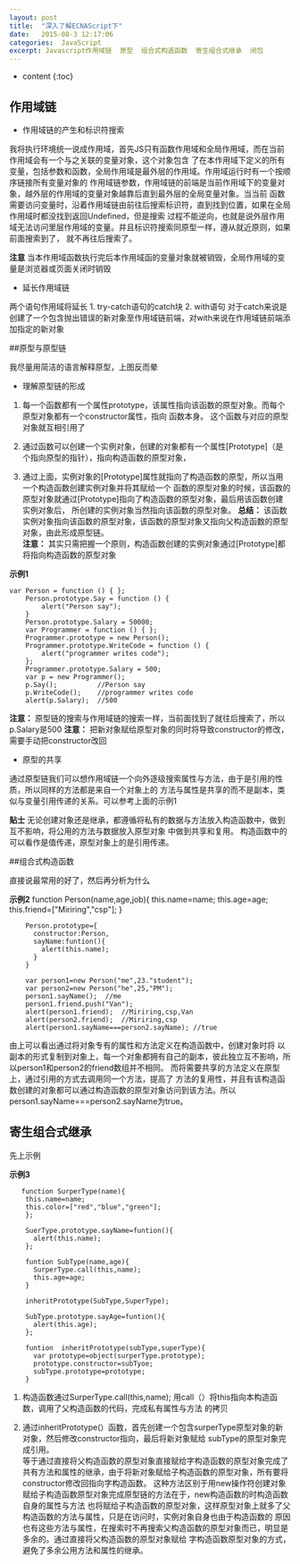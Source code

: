 ```yaml
---
layout: post
title:  "深入了解ECNAScript下"
date:   2015-08-3 12:17:06
categories:  JavaScript
excerpt: Javascript作用域链  原型  组合式构造函数  寄生组合式继承  闭包
---
```


* content
{:toc}

## 作用域链
  
  * 作用域链的产生和标识符搜索
  
  我将执行环境统一说成作用域，首先JS只有函数作用域和全局作用域，而在当前作用域会有一个与之关联的变量对象，这个对象包含
  了在本作用域下定义的所有变量，包括参数和函数，全局作用域是最外层的作用域。作用域运行时有一个按顺序链接所有变量对象的
  作用域链参数，作用域链的前端是当前作用域下的变量对象，越外层的作用域的变量对象越靠后直到最外层的全局变量对象。当当前
  函数需要访问变量时，沿着作用域链由前往后搜索标识符，直到找到位置，如果在全局作用域时都没找到返回Undefined，但是搜索
  过程不能逆向，也就是说外层作用域无法访问里层作用域的变量。并且标识符搜索同原型一样，遵从就近原则，如果前面搜索到了，
  就不再往后搜索了。
  
  **注意** 当本作用域函数执行完后本作用域函的变量对象就被销毁，全局作用域的变量是浏览器或页面关闭时销毁
  
  * 延长作用域链
  
  两个语句作用域将延长
    1. try-catch语句的catch块
    2. with语句
    对于catch来说是创建了一个包含抛出错误的新对象至作用域链前端，对with来说在作用域链前端添加指定的新对象
    
    
##原型与原型链
  
我尽量用简洁的语言解释原型，上图反而晕
  
* 理解原型链的形成
    
1. 每一个函数都有一个属性prototype，该属性指向该函数的原型对象。而每个原型对象都有一个constructor属性，指向
函数本身。 这个函数与对应的原型对象就互相引用了
    
2. 通过函数可以创建一个实例对象，创建的对象都有一个属性[Prototype]（是个指向原型的指针），指向构造函数的原型对象，
    
3. 通过上面，实例对象的[Prototype]属性就指向了构造函数的原型，所以当用一个构造函数创建实例对象并将其赋给一个
函数的原型对象的时候，该函数的原型对象就通过[Prototype]指向了构造函数的原型对象，最后用该函数创建实例对象后，
所创建的实例对象当然指向该函数的原型对象。 
**总结：** 该函数实例对象指向该函数的原型对象，该函数的原型对象又指向父构造函数的原型对象，由此形成原型链。  
**注意：** 其实只需把握一个原则，构造函数创建的实例对象通过[Prototype]都将指向构造函数的原型对象
    
**示例1**
    
    var Person = function () { };
        Person.prototype.Say = function () {
            alert("Person say");
        }
        Person.prototype.Salary = 50000;
        var Programmer = function () { };
        Programmer.prototype = new Person();
        Programmer.prototype.WriteCode = function () {
            alert("programmer writes code");
        };
        Programmer.prototype.Salary = 500;
        var p = new Programmer();
        p.Say();          //Person say
        p.WriteCode();    //programmer writes code
        alert(p.Salary);  //500
        
**注意：** 原型链的搜索与作用域链的搜索一样，当前面找到了就往后搜索了，所以p.Salary是500
**注意：**  把新对象赋给原型对象的同时将导致constructor的修改，需要手动把constructor改回
    
* 原型的共享
    
通过原型链我们可以想作用域链一个向外逐级搜索属性与方法，由于是引用的性质，所以同样的方法都是来自一个对象上的
方法与属性是共享的而不是副本，类似与变量引用传递的关系。可以参考上面的示例1

**贴士** 无论创建对象还是继承，都遵循将私有的数据与方法放入构造函数中，做到互不影响，将公用的方法与数据放入原型对象
中做到共享和复用。 构造函数中的可以看作是值传递，原型对象上的是引用传递。

##组合式构造函数

直接说最常用的好了，然后再分析为什么

**示例2**
        function Person(name,age,job){
          this.name=name;
          this.age=age;
          this.friend=["Miriring","csp"];
        }
        
        Person.prototype={
          constructor:Person,
          sayName:funtion(){
            alert(this.name);
          }
        }
        
        var person1=new Person("me",23."student");
        var person2=new Person("he",25,"PM");
        person1.sayName();  //me
        person1.friend.push("Van");
        alert(person1.friend);  //Miriring,csp,Van
        alert(person2.friend);  //Miriring,csp
        alert(person1.sayName===person2.sayName); //true
        
由上可以看出通过将对象专有的属性和方法定义在构造函数中，创建对象时将
以副本的形式复制到对象上，每一个对象都拥有自己的副本，彼此独立互不影响，所以person1和person2的friend数组并不相同。
而将需要共享的方法定义在原型上，通过引用的方式去调用同一个方法，提高了
方法的复用性，并且有该构造函数创建的对象都可以通过构造函数的原型对象访问到该方法。所以person1.sayName===person2.sayName为true。


## 寄生组合式继承 

先上示例

**示例3**
       
       function SurperType(name){
        this.name=name;
        this.color=["red","blue","green"];
        };
        
        SuerType.prototype.sayName=funtion(){
          alert(this.name);
        };
        
        funtion SubType(name,age){
          SurperType.call(this,name);
          this.age=age;
        }
        
        inheritPrototype(SubType,SuperType);
        
        SubType.prototype.sayAge=funtion(){
          alert(this.age);
        };
        
        funtion  inheritPrototype(subType,superType){
          var prototype=object(surperType.prototype);
          prototype.constructor=subTyoe;
          subType.prototype=prototype;
        }

1. 构造函数通过SurperType.call(this,name); 用call（）将this指向本构造函数，调用了父构造函数的代码，完成私有属性与方法
的拷贝

2. 通过inheritPrototype(）函数，首先创建一个包含surperType原型对象的新对象，然后修改constructor指向，最后将新对象赋给
subType的原型对象完成引用。  
  等于通过直接将父构造函数的原型对象直接赋给字构造函数的原型对象完成了共有方法和属性的继承，由于将新对象赋给子构造函数的原型对象，所有要将constructor修改回指向字构造函数。
  这种方法区别于用new操作符创建对象赋给子构造函数原型对象完成原型链的方法在于，new构造函数的时构造函数自身的属性与方法
也将赋给子构造函数的原型对象，这样原型对象上就多了父构造函数的方法与属性，只是在访问时，实例对象自身也由于构造函数的
原因也有这些方法与属性，在搜索时不再搜索父构造函数的原型对象而已，明显是多余的。通过直接将父构造函数的原型对象赋给
字构造函数原型对象的方式，避免了多余公用方法和属性的继承。


        


          
        
    
    
    
    
  
  
  
